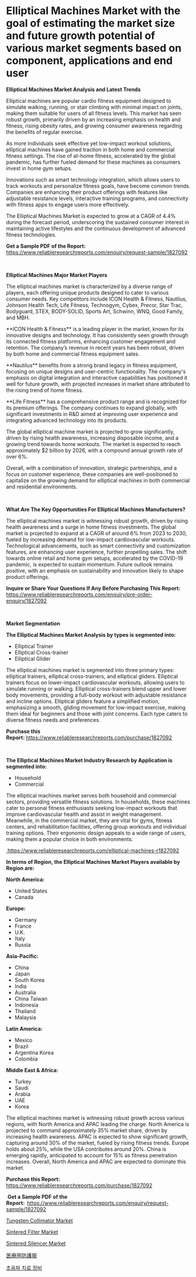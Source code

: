 <p><h1>Elliptical Machines Market with the goal of estimating the market size and future growth potential of various market segments based on component, applications and end user</h1></p><p><strong>Elliptical Machines Market Analysis and Latest Trends</strong></p>
<p><p>Elliptical machines are popular cardio fitness equipment designed to simulate walking, running, or stair climbing with minimal impact on joints, making them suitable for users of all fitness levels. This market has seen robust growth, primarily driven by an increasing emphasis on health and fitness, rising obesity rates, and growing consumer awareness regarding the benefits of regular exercise.</p><p>As more individuals seek effective yet low-impact workout solutions, elliptical machines have gained traction in both home and commercial fitness settings. The rise of at-home fitness, accelerated by the global pandemic, has further fueled demand for these machines as consumers invest in home gym setups. </p><p>Innovations such as smart technology integration, which allows users to track workouts and personalize fitness goals, have become common trends. Companies are enhancing their product offerings with features like adjustable resistance levels, interactive training programs, and connectivity with fitness apps to engage users more effectively. </p><p>The Elliptical Machines Market is expected to grow at a CAGR of 4.4% during the forecast period, underscoring the sustained consumer interest in maintaining active lifestyles and the continuous development of advanced fitness technologies.</p></p>
<p><strong>Get a Sample PDF of the Report:&nbsp;</strong> <a href="https://www.reliableresearchreports.com/enquiry/request-sample/1827092?utm_campaign=38&utm_medium=2&utm_source=Github&utm_content=ia&utm_term=11042025&utm_id=elliptical-machines">https://www.reliableresearchreports.com/enquiry/request-sample/1827092</a></p>
<p>&nbsp;</p>
<p><strong>Elliptical Machines Major Market Players</strong></p>
<p><p>The elliptical machines market is characterized by a diverse range of players, each offering unique products designed to cater to various consumer needs. Key competitors include ICON Health & Fitness, Nautilus, Johnson Health Tech, Life Fitness, Technogym, Cybex, Precor, Star Trac, Bodyguard, STEX, BODY-SOLID, Sports Art, Schwinn, WNQ, Good Family, and MBH.</p><p>**ICON Health & Fitness** is a leading player in the market, known for its innovative designs and technology. It has consistently seen growth through its connected fitness platforms, enhancing customer engagement and retention. The company’s revenue in recent years has been robust, driven by both home and commercial fitness equipment sales.</p><p>**Nautilus** benefits from a strong brand legacy in fitness equipment, focusing on unique designs and user-centric functionality. The company's emphasis on digital integration and interactive capabilities has positioned it well for future growth, with projected increases in market share attributed to the rising trend of home fitness.</p><p>**Life Fitness** has a comprehensive product range and is recognized for its premium offerings. The company continues to expand globally, with significant investments in R&D aimed at improving user experience and integrating advanced technology into its products.</p><p>The global elliptical machine market is projected to grow significantly, driven by rising health awareness, increasing disposable income, and a growing trend towards home workouts. The market is expected to reach approximately $2 billion by 2026, with a compound annual growth rate of over 6%.</p><p>Overall, with a combination of innovation, strategic partnerships, and a focus on customer experience, these companies are well-positioned to capitalize on the growing demand for elliptical machines in both commercial and residential environments.</p></p>
<p>&nbsp;</p>
<p><strong>What Are The Key Opportunities For Elliptical Machines Manufacturers?</strong></p>
<p><p>The elliptical machines market is witnessing robust growth, driven by rising health awareness and a surge in home fitness investments. The global market is projected to expand at a CAGR of around 6% from 2023 to 2030, fueled by increasing demand for low-impact cardiovascular workouts. Technological advancements, such as smart connectivity and customization features, are enhancing user experience, further propelling sales. The shift towards online retail and home gym setups, accelerated by the COVID-19 pandemic, is expected to sustain momentum. Future outlook remains positive, with an emphasis on sustainability and innovation likely to shape product offerings.</p></p>
<p><strong>Inquire or Share Your Questions If Any Before Purchasing This Report:</strong> <a href="https://www.reliableresearchreports.com/enquiry/pre-order-enquiry/1827092?utm_campaign=38&utm_medium=2&utm_source=Github&utm_content=ia&utm_term=11042025&utm_id=elliptical-machines">https://www.reliableresearchreports.com/enquiry/pre-order-enquiry/1827092</a></p>
<p>&nbsp;</p>
<p><strong>Market Segmentation</strong></p>
<p><strong>The Elliptical Machines Market Analysis by types is segmented into:</strong></p>
<p><ul><li>Elliptical Trainer</li><li>Elliptical Cross-trainer</li><li>Elliptical Glider</li></ul></p>
<p><p>The elliptical machines market is segmented into three primary types: elliptical trainers, elliptical cross-trainers, and elliptical gliders. Elliptical trainers focus on lower-impact cardiovascular workouts, allowing users to simulate running or walking. Elliptical cross-trainers blend upper and lower body movements, providing a full-body workout with adjustable resistance and incline options. Elliptical gliders feature a simplified motion, emphasizing a smooth, gliding movement for low-impact exercise, making them ideal for beginners and those with joint concerns. Each type caters to diverse fitness needs and preferences.</p></p>
<p><strong>Purchase this Report:&nbsp;</strong><a href="https://www.reliableresearchreports.com/purchase/1827092?utm_campaign=38&utm_medium=2&utm_source=Github&utm_content=ia&utm_term=11042025&utm_id=elliptical-machines">https://www.reliableresearchreports.com/purchase/1827092</a></p>
<p>&nbsp;</p>
<p><strong>The Elliptical Machines Market Industry Research by Application is segmented into:</strong></p>
<p><ul><li>Household</li><li>Commercial</li></ul></p>
<p><p>The elliptical machines market serves both household and commercial sectors, providing versatile fitness solutions. In households, these machines cater to personal fitness enthusiasts seeking low-impact workouts that improve cardiovascular health and assist in weight management. Meanwhile, in the commercial market, they are vital for gyms, fitness centers, and rehabilitation facilities, offering group workouts and individual training options. Their ergonomic design appeals to a wide range of users, making them a popular choice in both environments.</p></p>
<p><a href="https://www.reliableresearchreports.com/elliptical-machines-r1827092?utm_campaign=38&utm_medium=2&utm_source=Github&utm_content=ia&utm_term=11042025&utm_id=elliptical-machines">&nbsp;https://www.reliableresearchreports.com/elliptical-machines-r1827092</a></p>
<p><strong>In terms of Region, the Elliptical Machines Market Players available by Region are:</strong></p>
<p>
    <p> <strong> North America: </strong>
        <ul>
            <li>United States</li>
            <li>Canada</li>
        </ul>
        </p> 
    <p> <strong> Europe: </strong>
        <ul>
            <li>Germany</li>
            <li>France</li>
            <li>U.K.</li>
            <li>Italy</li>
            <li>Russia</li>
        </ul>
        </p> 
    <p> <strong> Asia-Pacific: </strong>
        <ul>
            <li>China</li>
            <li>Japan</li>
            <li>South Korea</li>
            <li>India</li>
            <li>Australia</li>
            <li>China Taiwan</li>
            <li>Indonesia</li>
            <li>Thailand</li>
            <li>Malaysia</li>
        </ul>
        </p> 
    <p> <strong> Latin America: </strong>
        <ul>
            <li>Mexico</li>
            <li>Brazil</li>
            <li>Argentina Korea</li>
            <li>Colombia</li>
        </ul>
        </p> 
    <p> <strong> Middle East & Africa: </strong>
        <ul>
            <li>Turkey</li>
            <li>Saudi</li>
            <li>Arabia</li>
            <li>UAE</li>
            <li>Korea</li>
        </ul>
    </p>
    </p>
<p><p>The elliptical machines market is witnessing robust growth across various regions, with North America and APAC leading the charge. North America is projected to command approximately 35% market share, driven by increasing health awareness. APAC is expected to show significant growth, capturing around 30% of the market, fueled by rising fitness trends. Europe holds about 25%, while the USA contributes around 20%. China is emerging rapidly, anticipated to account for 15% as fitness penetration increases. Overall, North America and APAC are expected to dominate this market.</p></p>
<p><strong>Purchase this Report: </strong><a href="https://www.reliableresearchreports.com/purchase/1827092?utm_campaign=38&utm_medium=2&utm_source=Github&utm_content=ia&utm_term=11042025&utm_id=elliptical-machines">https://www.reliableresearchreports.com/purchase/1827092</a></p>
<p>&nbsp;<strong>Get a Sample PDF of the Report:&nbsp;&nbsp;</strong><a href="https://www.reliableresearchreports.com/enquiry/request-sample/1827092?utm_campaign=38&utm_medium=2&utm_source=Github&utm_content=ia&utm_term=11042025&utm_id=elliptical-machines">https://www.reliableresearchreports.com/enquiry/request-sample/1827092</a></p>
<p><strong></strong></p>
<p><p><a href="https://github.com/sungbruington660/Market-Research-Report-List-1/blob/main/tungsten-collimator-market.md?utm_campaign=38&utm_medium=2&utm_source=Github&utm_content=ia&utm_term=11042025&utm_id=elliptical-machines">Tungsten Collimator Market</a></p><p><a href="https://github.com/bensemilia864/Market-Research-Report-List-1/blob/main/sintered-filter-market.md?utm_campaign=38&utm_medium=2&utm_source=Github&utm_content=ia&utm_term=11042025&utm_id=elliptical-machines">Sintered Filter Market</a></p><p><a href="https://github.com/gerdabatiskzv9/Market-Research-Report-List-1/blob/main/sintered-silencer-market.md?utm_campaign=38&utm_medium=2&utm_source=Github&utm_content=ia&utm_term=11042025&utm_id=elliptical-machines">Sintered Silencer Market</a></p><p><a href="https://github.com/mohamedbakry57/Market-Research-Report-List-7/blob/main/639162654787.md?utm_campaign=38&utm_medium=2&utm_source=Github&utm_content=ia&utm_term=11042025&utm_id=elliptical-machines">医療用防護服</a></p><p><a href="https://github.com/laholand/Market-Research-Report-List-7/blob/main/418619854832.md?utm_campaign=38&utm_medium=2&utm_source=Github&utm_content=ia&utm_term=11042025&utm_id=elliptical-machines">초음파 치료 장비</a></p></p>